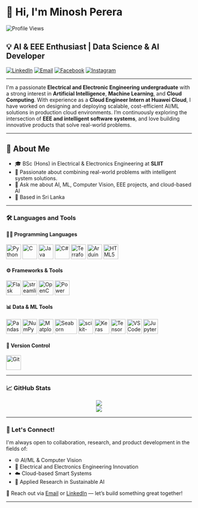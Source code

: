 # 👋 Hi, I'm Minosh Perera

![Profile Views](https://komarev.com/ghpvc/?username=minoshperera\&label=Profile%20views\&color=0e75b6\&style=flat)

## 💡 AI & EEE Enthusiast | Data Science & AI Developer

[![LinkedIn](https://img.shields.io/badge/LinkedIn-Connect-blue?style=for-the-badge\&logo=linkedin)](https://linkedin.com/in/minoshperera)
[![Email](https://img.shields.io/badge/Email-Contact-red?style=for-the-badge\&logo=gmail)](mailto:sithijaperera3@gmail.com)
[![Facebook](https://img.shields.io/badge/Facebook-Profile-blue?style=for-the-badge\&logo=facebook)](https://www.facebook.com/minosh.pereraa)
[![Instagram](https://img.shields.io/badge/Instagram-Profile-e4405f?style=for-the-badge\&logo=instagram)](https://www.instagram.com/minosh.perera/)

---

I'm a passionate **Electrical and Electronic Engineering undergraduate** with a strong interest in **Artificial Intelligence**, **Machine Learning**, and **Cloud Computing**.
With experience as a **Cloud Engineer Intern at Huawei Cloud**, I have worked on designing and deploying scalable, cost-efficient AI/ML solutions in production cloud environments. I’m continuously exploring the intersection of **EEE and intelligent software systems**, and love building innovative products that solve real-world problems.

---

## 🚀 About Me

* 🎓 BSc (Hons) in Electrical & Electronics Engineering at **SLIIT**
* 🤖 Passionate about combining real-world problems with intelligent system solutions.
* 💬 Ask me about AI, ML, Computer Vision, EEE projects, and cloud-based AI
* 📍 Based in Sri Lanka

---

### 🛠️ Languages and Tools

#### 🧑‍💻 Programming Languages

<p align="left">
  <a href="https://www.python.org" target="_blank"><img src="https://cdn.jsdelivr.net/gh/devicons/devicon/icons/python/python-original.svg" alt="Python" width="40" height="40"/></a>
  <a href="#" target="_blank"><img src="https://cdn.jsdelivr.net/gh/devicons/devicon/icons/c/c-original.svg" alt="C" width="40" height="40"/></a>
  <a href="https://www.java.com/" target="_blank"><img src="https://cdn.jsdelivr.net/gh/devicons/devicon/icons/java/java-original.svg" alt="Java" width="40" height="40"/></a>
  <a href="#" target="_blank"><img src="https://cdn.jsdelivr.net/gh/devicons/devicon/icons/csharp/csharp-original.svg" alt="C#" width="40" height="40"/></a>
  <a href="https://www.terraform.io/" target="_blank"><img src="https://cdn.jsdelivr.net/gh/devicons/devicon/icons/terraform/terraform-original.svg" alt="Terraform" width="40" height="40"/></a>
  <a href="https://www.arduino.cc/" target="_blank"><img src="https://cdn.jsdelivr.net/gh/devicons/devicon/icons/arduino/arduino-original.svg" alt="Arduino" width="40" height="40"/></a>
  <a href="https://developer.mozilla.org/en-US/docs/Web/HTML" target="_blank"><img src="https://cdn.jsdelivr.net/gh/devicons/devicon/icons/html5/html5-original.svg" alt="HTML5" width="40" height="40"/></a>
</p>

#### ⚙️ Frameworks & Tools

<p align="left">
  <a href="https://flask.palletsprojects.com/" target="_blank"><img src="https://cdn.jsdelivr.net/gh/devicons/devicon/icons/flask/flask-original.svg" alt="Flask" width="40" height="40"/></a>
  <a href="https://streamlit.io/" target="_blank" rel="noreferrer"><img src="https://user-images.githubusercontent.com/7164864/217935870-c0bc60a3-6fc0-4047-b011-7b4c59488c91.png" alt="streamlit" width="40" height="40"/></a>
  <a href="https://opencv.org/" target="_blank"><img src="https://cdn.jsdelivr.net/gh/devicons/devicon/icons/opencv/opencv-original.svg" alt="OpenCV" width="40" height="40"/></a>
  <a href="https://powerbi.microsoft.com/" target="_blank"><img src="https://upload.wikimedia.org/wikipedia/commons/c/cf/New_Power_BI_Logo.svg" alt="Power BI" width="40" height="40"/></a>
</p>

#### 📊 Data & ML Tools

<p align="left">
  <a href="https://pandas.pydata.org/" target="_blank"><img src="https://cdn.jsdelivr.net/gh/devicons/devicon/icons/pandas/pandas-original.svg" alt="Pandas" width="40" height="40"/></a>
  <a href="https://numpy.org/" target="_blank"><img src="https://cdn.jsdelivr.net/gh/devicons/devicon/icons/numpy/numpy-original.svg" alt="NumPy" width="40" height="40"/></a>
  <a href="https://matplotlib.org/" target="_blank"><img src="https://upload.wikimedia.org/wikipedia/commons/8/84/Matplotlib_icon.svg" alt="Matplotlib" width="40" height="40"/></a>
  <a href="https://seaborn.pydata.org/" target="_blank"><img src="https://seaborn.pydata.org/_static/logo-wide-lightbg.svg" alt="Seaborn" width="60" height="40"/></a>
  <a href="https://scikit-learn.org/" target="_blank" rel="noreferrer"><img src="https://upload.wikimedia.org/wikipedia/commons/0/05/Scikit_learn_logo_small.svg" alt="scikit-learn" width="40" height="40"/></a>
  <a href="https://keras.io/" target="_blank"><img src="https://cdn.jsdelivr.net/gh/devicons/devicon/icons/keras/keras-original.svg" alt="Keras" width="40" height="40"/></a>
  <a href="https://www.tensorflow.org/" target="_blank"><img src="https://cdn.jsdelivr.net/gh/devicons/devicon/icons/tensorflow/tensorflow-original.svg" alt="TensorFlow" width="40" height="40"/></a>
  <a href="https://code.visualstudio.com/" target="_blank"><img src="https://cdn.jsdelivr.net/gh/devicons/devicon/icons/vscode/vscode-original.svg" alt="VS Code" width="40" height="40"/></a>
  <a href="https://jupyter.org/" target="_blank"><img src="https://cdn.jsdelivr.net/gh/devicons/devicon/icons/jupyter/jupyter-original.svg" alt="Jupyter" width="40" height="40"/></a>
</p>

#### 🧹 Version Control

<p align="left">
  <a href="https://git-scm.com/" target="_blank"><img src="https://cdn.jsdelivr.net/gh/devicons/devicon/icons/git/git-original.svg" alt="Git" width="40" height="40"/></a>
</p>

---

### 📈 GitHub Stats

<p align="center">
  <img src="https://github-readme-stats.vercel.app/api?username=minoshperera&show_icons=true&theme=radical" />
  <br>
  <img src="https://github-readme-stats.vercel.app/api/top-langs/?username=minoshperera&layout=compact&theme=radical" />
</p>

---

### 📢 Let's Connect!

I'm always open to collaboration, research, and product development in the fields of:

* 🌐 AI/ML & Computer Vision
* 🔋 Electrical and Electronics Engineering Innovation
* ☁️ Cloud-based Smart Systems
* 🧠 Applied Research in Sustainable AI

📩 Reach out via [Email](mailto:sithijaperera3@gmail.com) or [LinkedIn](https://linkedin.com/in/minoshperera) — let’s build something great together!

---
